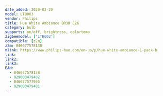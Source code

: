 ```yaml
---
date_added: 2020-02-20
model: LTB003
vendor: Philips
title: Hue White Ambiance BR30 E26
category: bulb
supports: on/off, brightness, colortemp
zigbeemodel: ['LTB003']
compatible: [z2m]
z2m: 046677578138
mlink: https://www.philips-hue.com/en-us/p/hue-white-ambiance-1-pack-br30-e26/046677577995
link: 
link2: 
link3: 
EAN:
  - 046677578138
  - 929003479402
  - 046677577995
  - 929003479401
---
```

